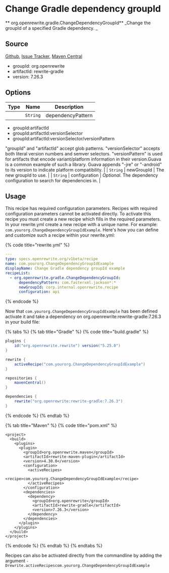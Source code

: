 # Change Gradle dependency groupId

** org.openrewrite.gradle.ChangeDependencyGroupId**
_Change the groupId of a specified Gradle dependency. _

## Source

[Github](https://github.com/openrewrite/rewrite-gradle), [Issue Tracker](https://github.com/openrewrite/rewrite-gradle/issues), [Maven Central](https://search.maven.org/artifact/org.openrewrite/rewrite-gradle/7.26.3/jar)

* groupId: org.openrewrite
* artifactId: rewrite-gradle
* version: 7.26.3

## Options

| Type | Name | Description |
| -- | -- | -- |
                        | `String` | dependencyPattern | A dependency pattern specifying which dependencies should have their groupId updated. Dependency patterns are a concise way of describing which dependencies are applicable to a recipe. Valid dependency patterns take one of these forms:

* groupId:artifactId
* groupId:artifactId:versionSelector
* groupId:artifactId:versionSelector/versionPattern

"groupId" and "artifactId" accept glob patterns.
"versionSelector" accepts both literal version numbers and semver selectors.
"versionPattern" is used for artifacts that encode variant/platform information in their version.Guava is a common example of such a library. Guava appends "-jre" or "-android" to its version to indicate platform compatibility. |
| `String` | newGroupId | The new groupId to use. |
| `String` | configuration | *Optional*. The dependency configuration to search for dependencies in. |


## Usage

This recipe has required configuration parameters. Recipes with required configuration parameters cannot be activated directly. To activate this recipe you must create a new recipe which fills in the required parameters. In your rewrite.yml create a new recipe with a unique name. For example: `com.yourorg.ChangeDependencyGroupIdExample`.
Here's how you can define and customize such a recipe within your rewrite.yml:

{% code title="rewrite.yml" %}
```yaml
---
type: specs.openrewrite.org/v1beta/recipe
name: com.yourorg.ChangeDependencyGroupIdExample
displayName: Change Gradle dependency groupId example
recipeList:
  - org.openrewrite.gradle.ChangeDependencyGroupId:
      dependencyPattern: com.fasterxml.jackson*:*
      newGroupId: corp.internal.openrewrite.recipe
      configuration: api
```
{% endcode %}

Now that `com.yourorg.ChangeDependencyGroupIdExample` has been defined activate it and take a dependency on org.openrewrite:rewrite-gradle:7.26.3 in your build file:

{% tabs %}
{% tab title="Gradle" %}
{% code title="build.gradle" %}
```groovy
plugins {
    id("org.openrewrite.rewrite") version("5.25.0")
}

rewrite {
    activeRecipe("com.yourorg.ChangeDependencyGroupIdExample")
}

repositories {
    mavenCentral()
}

dependencies {
    rewrite("org.openrewrite:rewrite-gradle:7.26.3")
}
```
{% endcode %}
{% endtab %}

{% tab title="Maven" %}
{% code title="pom.xml" %}
```markup
<project>
  <build>
    <plugins>
      <plugin>
        <groupId>org.openrewrite.maven</groupId>
        <artifactId>rewrite-maven-plugin</artifactId>
        <version>4.30.0</version>
        <configuration>
          <activeRecipes>
            <recipe>com.yourorg.ChangeDependencyGroupIdExample</recipe>
          </activeRecipes>
        </configuration>
        <dependencies>
          <dependency>
            <groupId>org.openrewrite</groupId>
            <artifactId>rewrite-gradle</artifactId>
            <version>7.26.3</version>
          </dependency>
        </dependencies>
      </plugin>
    </plugins>
  </build>
</project>
```
{% endcode %}
{% endtab %}
{% endtabs %}

Recipes can also be activated directly from the commandline by adding the argument `-Drewrite.activeRecipescom.yourorg.ChangeDependencyGroupIdExample`
